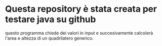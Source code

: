 # Questa repository è stata creata per testare java su github
questo programma  chiede dei valori in input e succesivamente calcolerà l'area e altezza di un quadrilatero generico.
